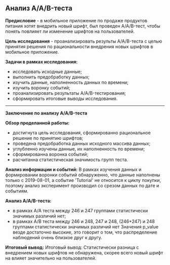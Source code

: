 Анализ A/A/B-теста
---
**Предисловие** - в мобильное приложение по продаже продуктов питания хотят внедрить новый шрифт, был проведен A/A/B-тест, чтобы понять повлияет ли изменение шрифтов на пользователей.

**Цель исследования** - проанализировать результы A/A/B-теста с целью принятия решения по рациональности внедрения новых шрифтов в мобильное приложение.

**Задачи в рамках исследования:**
- исследовать исходные данные;
- выполнить предобработку данных;
- изучить данные, наполненность данных по времени;
- изучить воронку событий;
- проанализировать результаты A/A/B-тестирования;
- сформировать итоговые выводы исследования.
---
**Заключение по анализу A/A/B-теста**

**Обзор проделанной работы:**
- достигнута цель исследования, сформированно рациональное решение по принятию шрифтов;
- проведена предобработка данных исходного массива данных;
- углубленно изучены данные, их наполненность по времени;
- сформированна воронка событий;
- расчитанна статистическая значимость групп теста.

**Анализ информации и событий:**
В рамках изучения данных и формировании воронки событий обнаруженно, что данные наполнены только с 2019-08-01, а событие 'Tutorial' не относится к циклу покупки, поэтому анализ эксперимент производил со срезом данных по дате и событиям.

**Анализ A/A/B-теста:**
- в рамках A/A теста между 246 и 247 группами статистически значимых различий нет;
- в рамках A/B теста между 246 и 248, 247 и 248, (246+247) и 248 группами статистически значимых различий нет Значения p_value везде достаточно высокие, это говорит о том, что распределение наблюдений очень близкое друг к другу.

**Итоговый вывод:**
Итоговый вывод:
Статистически разница с внедрением новых шрифтов не обнаружена, скорее всего новый шрифт на влияет значительно на пользователей.
